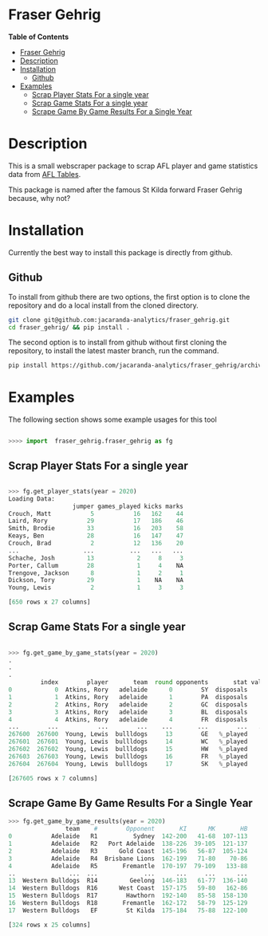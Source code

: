 Fraser Gehrig 
==================

<!-- markdown-toc start - Don't edit this section. Run M-x markdown-toc-refresh-toc -->
**Table of Contents**

- [Fraser Gehrig ](#fraser-gehrig)
- [Description](#description)
- [Installation](#installation)
    - [Github](#github)
- [Examples](#examples)
    - [Scrap Player Stats For a single year](#scrap-player-stats-for-a-single-year)
    - [Scrap Game Stats For a single year](#scrap-game-stats-for-a-single-year)
    - [Scrape Game By Game Results For a Single Year](#scrape-game-by-game-results-for-a-single-year)

<!-- markdown-toc end -->


# Description 

This is a small webscraper package to scrap AFL player and game statistics data from [AFL Tables](https://afltables.com/afl/afl_index.html). 

This package is named after the famous St Kilda forward Fraser Gehrig because, why not? 


# Installation 

Currently the best way to install this package is directly from github. 

## Github 

To install from github there are two options, 
the first option is to clone the repository  and do a local install 
from the cloned directory. 

```sh
git clone git@github.com:jacaranda-analytics/fraser_gehrig.git
cd fraser_gehrig/ && pip install . 
```

The second option is to install from github without first cloning the repository, 
to install the  latest master branch, run the command. 

```sh
pip install https://github.com/jacaranda-analytics/fraser_gehrig/archive/master.zip
```


# Examples 

The following section shows some example usages for this tool 

```python 

>>>> import  fraser_gehrig.fraser_gehrig as fg 

```

## Scrap Player Stats For a single year 


```python 

>>> fg.get_player_stats(year = 2020)
Loading Data:
                  jumper games_played kicks marks
Crouch, Matt           5           16   162    44
Laird, Rory           29           17   186    46
Smith, Brodie         33           16   203    58
Keays, Ben            28           16   147    47
Crouch, Brad           2           12   136    20
...                  ...          ...   ...   ...
Schache, Josh         13            2     8     3
Porter, Callum        28            1     4    NA
Trengove, Jackson      8            1     2     1
Dickson, Tory         29            1    NA    NA
Young, Lewis           2            1     3     3

[650 rows x 27 columns]

```

## Scrap Game Stats For a single year 


```python 
 
>>> fg.get_game_by_game_stats(year = 2020)
.
.
.
         index        player       team  round opponents       stat value
0            0  Atkins, Rory   adelaide      0        SY  disposals    14
1            1  Atkins, Rory   adelaide      1        PA  disposals    10
2            2  Atkins, Rory   adelaide      2        GC  disposals     3
3            3  Atkins, Rory   adelaide      3        BL  disposals    NA
4            4  Atkins, Rory   adelaide      4        FR  disposals    NA
...        ...           ...        ...    ...       ...        ...   ...
267600  267600  Young, Lewis  bullldogs     13        GE   %_played    NA
267601  267601  Young, Lewis  bullldogs     14        WC   %_played    NA
267602  267602  Young, Lewis  bullldogs     15        HW   %_played    NA
267603  267603  Young, Lewis  bullldogs     16        FR   %_played    NA
267604  267604  Young, Lewis  bullldogs     17        SK   %_played    NA

[267605 rows x 7 columns]


```

## Scrape Game By Game Results For a Single Year


```python 
>>> fg.get_game_by_game_results(year = 2020)
                team    #        Opponent       KI      MK       HB 
0           Adelaide   R1          Sydney  142-200   41-68  107-113 
1           Adelaide   R2   Port Adelaide  138-226  39-105  121-137 
2           Adelaide   R3      Gold Coast  145-196   56-87  105-124 
3           Adelaide   R4  Brisbane Lions  162-199   71-80    70-86 
4           Adelaide   R5       Fremantle  170-197  79-109   133-88 
..               ...  ...             ...      ...     ...      ... 
13  Western Bulldogs  R14         Geelong  146-183   61-77  136-140 
14  Western Bulldogs  R16      West Coast  157-175   59-80   162-86 
15  Western Bulldogs  R17        Hawthorn  192-140   85-58  158-130 
16  Western Bulldogs  R18       Fremantle  162-172   58-79  125-129 
17  Western Bulldogs   EF        St Kilda  175-184   75-88  122-100 

[324 rows x 25 columns]

```









